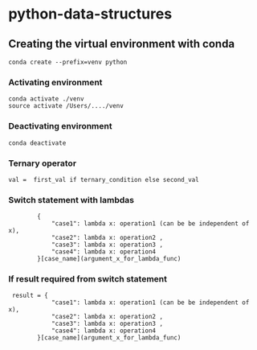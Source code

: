 # python-data-structures

## Creating the virtual environment with conda
```
conda create --prefix=venv python
```

### Activating environment
```
conda activate ./venv 
source activate /Users/..../venv
```

### Deactivating environment
```
conda deactivate
```

### Ternary operator
```
val =  first_val if ternary_condition else second_val
```
### Switch statement with lambdas
```
        {
            "case1": lambda x: operation1 (can be be independent of x),
            "case2": lambda x: operation2 ,
            "case3": lambda x: operation3 ,
            "case4": lambda x: operation4
        }[case_name](argument_x_for_lambda_func)
 ```
 ### If result required from switch statement
```
 result = {
            "case1": lambda x: operation1 (can be be independent of x),
            "case2": lambda x: operation2 ,
            "case3": lambda x: operation3 ,
            "case4": lambda x: operation4
        }[case_name](argument_x_for_lambda_func)
 ```
